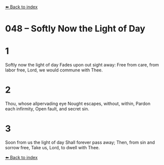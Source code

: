 [⬅️ Back to index](../README.md)

# 048 – Softly Now the Light of Day


# 1
Softly now the light of day
Fades upon out sight away:
Free from care, from labor free,
Lord, we would commune with Thee.

# 2
Thou, whose allpervading eye
Nought escapes, without, within,
Pardon each infirmity,
Open fault, and secret sin.

# 3
Soon from us the light of day
Shall forever pass away;
Then, from sin and sorrow free,
Take us, Lord, to dwell with Thee.

[⬅️ Back to index](../README.md)
